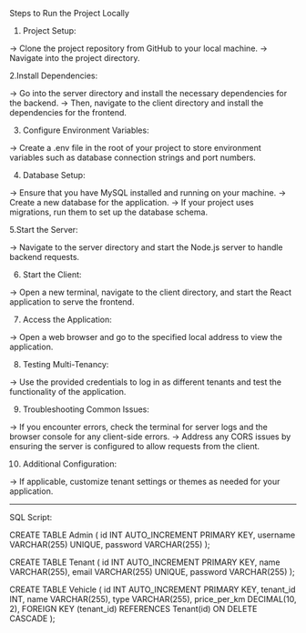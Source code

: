 Steps to Run the Project Locally

1. Project Setup:

-> Clone the project repository from GitHub to your local machine.
-> Navigate into the project directory.

2.Install Dependencies:

-> Go into the server directory and install the necessary dependencies for the backend.
-> Then, navigate to the client directory and install the dependencies for the frontend.

3. Configure Environment Variables:

-> Create a .env file in the root of your project to store environment variables such as database connection strings and port numbers.

4. Database Setup:

-> Ensure that you have MySQL installed and running on your machine.
-> Create a new database for the application.
-> If your project uses migrations, run them to set up the database schema.

5.Start the Server:

-> Navigate to the server directory and start the Node.js server to handle backend requests.

6. Start the Client:

-> Open a new terminal, navigate to the client directory, and start the React application to serve the frontend.

7. Access the Application:

-> Open a web browser and go to the specified local address to view the application.

8. Testing Multi-Tenancy:

-> Use the provided credentials to log in as different tenants and test the functionality of the application.

9. Troubleshooting Common Issues:

-> If you encounter errors, check the terminal for server logs and the browser console for any client-side errors.
-> Address any CORS issues by ensuring the server is configured to allow requests from the client.

10. Additional Configuration:

-> If applicable, customize tenant settings or themes as needed for your application.

_________________________________________________________________________________________________________________________________________________________________________________________________________________

SQL Script:

CREATE TABLE Admin (
  id INT AUTO_INCREMENT PRIMARY KEY,
  username VARCHAR(255) UNIQUE,
  password VARCHAR(255)
);

CREATE TABLE Tenant (
  id INT AUTO_INCREMENT PRIMARY KEY,
  name VARCHAR(255),
  email VARCHAR(255) UNIQUE,
  password VARCHAR(255)
);

CREATE TABLE Vehicle (
  id INT AUTO_INCREMENT PRIMARY KEY,
  tenant_id INT,
  name VARCHAR(255),
  type VARCHAR(255),
  price_per_km DECIMAL(10, 2),
  FOREIGN KEY (tenant_id) REFERENCES Tenant(id) ON DELETE CASCADE
);



